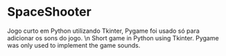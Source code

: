 # SpaceShooter
Jogo curto em Python utilizando Tkinter, Pygame foi usado só para adicionar os sons do jogo. \n
Short game in Python using Tkinter. Pygame was only used to implement the game sounds.
